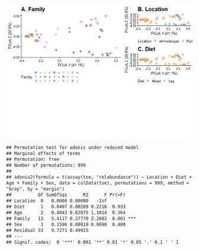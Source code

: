![](tse_beta_files/figure-markdown_strict/b-1.png)

    ## Permutation test for adonis under reduced model
    ## Marginal effects of terms
    ## Permutation: free
    ## Number of permutations: 999
    ## 
    ## adonis2(formula = t(assay(tse, "relabundance")) ~ Location + Diet + Age + Family + Sex, data = colData(tse), permutations = 999, method = "bray", by = "margin")
    ##          Df SumOfSqs      R2      F Pr(>F)    
    ## Location  0   0.0000 0.00000   -Inf           
    ## Diet      1   0.0407 0.00209 0.2216  0.933    
    ## Age       2   0.4043 0.02075 1.1014  0.364    
    ## Family   13   5.4117 0.27770 2.2682  0.001 ***
    ## Sex       1   0.1596 0.00819 0.8698  0.480    
    ## Residual 53   9.7271 0.49915                  
    ## ---
    ## Signif. codes:  0 '***' 0.001 '**' 0.01 '*' 0.05 '.' 0.1 ' ' 1
